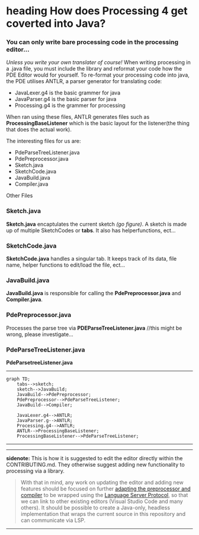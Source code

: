 # heading How does Processing 4 get coverted into Java?

### You can only write bare processing code in the processing editor...
*Unless you write your own translater of course!*
When writing processing in a .java file, you must include the library and reformat your code how the PDE Editor would for yourself. To re-format your processing code into java, the PDE utilises ANTLR, a parser generator for translating code:

- JavaLexer.g4 is the basic grammer for java
- JavaParser.g4 is the basic parser for java
- Processing.g4 is the grammer for processing

When ran using these files, ANTLR generates files such as **ProcessingBaseListener** which is the basic layout for the listener(the thing that does the actual work). 

The interesting files for us are:

- PdeParseTreeListener.java
- PdePreprocessor.java
- Sketch.java
- SketchCode.java
- JavaBuild.java
- Compiler.java

Other Files 

### Sketch.java
**Sketch.java** encaptulates the current sketch *(go figure)*. A sketch is made up of multiple SketchCodes or **tabs**. It also has helperfunctions, ect...

### SketchCode.java
**SketchCode.java** handles a singular tab. It keeps track of its data, file name, helper functions to edit/load the file, ect...

### JavaBuild.java
**JavaBuild.java** is responsible for calling the **PdePreprocessor.java** and **Compiler.java**.

### PdePreprocessor.java
Processes the parse tree via **PDEParseTreeListener.java** //this might be wrong, please investigate...

### PdeParseTreeListener.java
**PdeParsetreeListener.java**

---
```mermaid
graph TD;
    tabs-->sketch;
    sketch-->JavaBuild;
    JavaBuild-->PdePreprocessor;
    PdePreprocessor-->PdeParseTreeListener;
    JavaBuild-->Compiler;

    JavaLexer.g4-->ANTLR;
    JavaParser.g-->ANTLR;
    Processing.g4-->ANTLR;
    ANTLR-->ProcessingBaseListener;
    ProcessingBaseListener-->PdeParseTreeListener;
```
---

---
**sidenote:** This is how it is suggested to edit the editor directly within the CONTRIBUTING.md. They otherwise suggest adding new functionality to processing via a library. 

> With that in mind, any work on updating the editor and adding new features should be focused on further [adapting the preprocessor and compiler](https://github.com/processing/processing4/issues/117) to be wrapped using the [Language Server Protocol](https://en.wikipedia.org/wiki/Language_Server_Protocol), so that we can link to other existing editors (Visual Studio Code and many others). It should be possible to create a Java-only, headless implementation that wraps the current source in this repository and can communicate via LSP.
---
